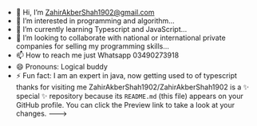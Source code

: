 - 👋 Hi, I’m ZahirAkberShah1902@gmail.com
- 👀 I’m interested in programming and algorithm...
- 🌱 I’m currently learning Typescript and JavaScript...
- 💞️ I’m looking to collaborate with national or international private companies for selling my programming skills...
- 📫 How to reach me just Whatsapp 03490273918
- 😄 Pronouns: Logical buddy
- ⚡ Fun fact: I am an expert in java, now getting used to of typescript 
thanks for visiting me
ZahirAkberShah1902/ZahirAkberShah1902 is a ✨ special ✨ repository because its `README.md` (this file) appears on your GitHub profile.
You can click the Preview link to take a look at your changes.
--->
